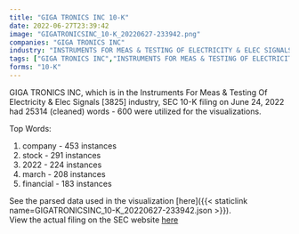 ```yaml
---
title: "GIGA TRONICS INC 10-K"
date: 2022-06-27T23:39:42
image: "GIGATRONICSINC_10-K_20220627-233942.png"
companies: "GIGA TRONICS INC"
industry: "INSTRUMENTS FOR MEAS & TESTING OF ELECTRICITY & ELEC SIGNALS"
tags: ["GIGA TRONICS INC","INSTRUMENTS FOR MEAS & TESTING OF ELECTRICITY & ELEC SIGNALS","06-24-2022","10-K"]
forms: "10-K"
---
```

GIGA TRONICS INC, which is in the Instruments For Meas & Testing Of Electricity & Elec Signals [3825] industry, SEC 10-K filing on June 24, 2022 had 25314 (cleaned) words - 600 were utilized for the visualizations.

Top Words:
1. company - 453 instances
2. stock - 291 instances
3. 2022 - 224 instances
4. march - 208 instances
5. financial - 183 instances


See the parsed data used in the visualization [here]({{< staticlink name=GIGATRONICSINC_10-K_20220627-233942.json >}}).  
View the actual filing on the SEC website [here](https://www.sec.gov/Archives/edgar/data/719274/0001437749-22-015886.txt)